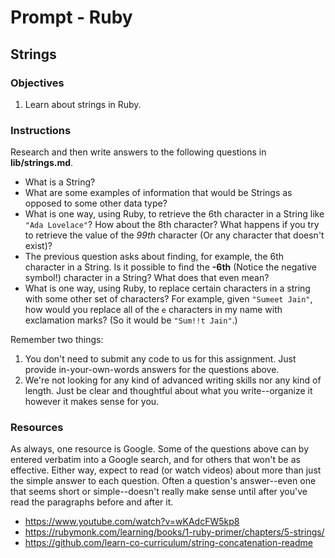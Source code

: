 # Prompt - Ruby

## Strings

### Objectives

1. Learn about strings in Ruby.

### Instructions

Research and then write answers to the following questions in **lib/strings.md**.

- What is a String?
- What are some examples of information that would be Strings as opposed to some other data type?
- What is one way, using Ruby, to retrieve the 6th character in a String like `"Ada Lovelace"`? How about the 8th character? What happens if you try to retrieve the value of the _99th_ character (Or any character that doesn't exist)?
- The previous question asks about finding, for example, the 6th character in a String. Is it possible to find the **-6th** (Notice the negative symbol!) character in a String? What does that even mean?
- What is one way, using Ruby, to replace certain characters in a string with some other set of characters? For example, given `"Sumeet Jain"`, how would you replace all of the `e` characters in my name with exclamation marks? (So it would be `"Sum!!t Jain"`.)

Remember two things:

1. You don't need to submit any code to us for this assignment. Just provide in-your-own-words answers for the questions above.
2. We're not looking for any kind of advanced writing skills nor any kind of length. Just be clear and thoughtful about what you write--organize it however it makes sense for you.

### Resources

As always, one resource is Google. Some of the questions above can by entered verbatim into a Google search, and for others that won't be as effective. Either way, expect to read (or watch videos) about more than just the simple answer to each question. Often a question's answer--even one that seems short or simple--doesn't really make sense until after you've read the paragraphs before and after it.

- https://www.youtube.com/watch?v=wKAdcFW5kp8
- https://rubymonk.com/learning/books/1-ruby-primer/chapters/5-strings/
- https://github.com/learn-co-curriculum/string-concatenation-readme
